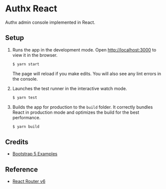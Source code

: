 # Authx React

Authx admin console implemented in React.

## Setup

1. Runs the app in the development mode. Open [http://localhost:3000](http://localhost:3000) to view it in the browser.

   ```bash
   $ yarn start
   ```

   The page will reload if you make edits. You will also see any lint errors in the console.

1. Launches the test runner in the interactive watch mode.

   ```bash
   $ yarn test
   ```

1. Builds the app for production to the `build` folder. It correctly bundles React in production mode and optimizes the build for the best performance.

   ```bash
   $ yarn build
   ```

## Credits

* [Bootstrap 5 Examples](https://getbootstrap.com/docs/5.1/examples)

## Reference

* [React Router v6](https://github.com/remix-run/react-router/)
